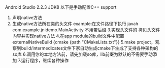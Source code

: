   Android Studio 2.2.3  JDK8
  以下是手动配置C++ support
  1. 声明native方法
  2. 生成native方法所在类的头文件 example:在文件路径下执行 javah com.example.jnidemo.MainActivity 不用带后缀
  3.实现头文件的  拷贝头文件内容并实现native方法
  4.在app module的build文件中配置 externalNativeBuild {cmake {path "CMakeLists.txt"}}
  5.make project，观察到build/intermedicates文件下家自动生成cmake下生成了支持各种架构的so库
  6.调用你的本地方法前，请先加载so库，lib前缀为默认的不需要手动添加
  7.运行程序，继续各种操作
